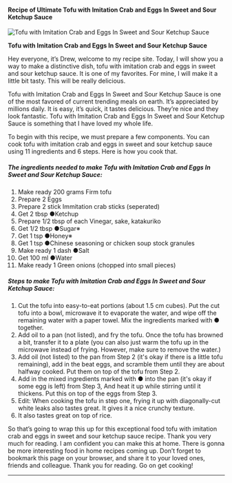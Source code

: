             

#### Recipe of Ultimate Tofu with Imitation Crab and Eggs In Sweet and Sour Ketchup Sauce

![Tofu with Imitation Crab and Eggs In Sweet and Sour Ketchup Sauce](https://img-global.cpcdn.com/recipes/5059617831780352/751x532cq70/tofu-with-imitation-crab-and-eggs-in-sweet-and-sour-ketchup-sauce-recipe-main-photo.jpg)

**Tofu with Imitation Crab and Eggs In Sweet and Sour Ketchup Sauce**

Hey everyone, it’s Drew, welcome to my recipe site. Today, I will show you a way to make a distinctive dish, tofu with imitation crab and eggs in sweet and sour ketchup sauce. It is one of my favorites. For mine, I will make it a little bit tasty. This will be really delicious.

Tofu with Imitation Crab and Eggs In Sweet and Sour Ketchup Sauce is one of the most favored of current trending meals on earth. It’s appreciated by millions daily. It is easy, it’s quick, it tastes delicious. They’re nice and they look fantastic. Tofu with Imitation Crab and Eggs In Sweet and Sour Ketchup Sauce is something that I have loved my whole life.

To begin with this recipe, we must prepare a few components. You can cook tofu with imitation crab and eggs in sweet and sour ketchup sauce using 11 ingredients and 6 steps. Here is how you cook that.

##### The ingredients needed to make Tofu with Imitation Crab and Eggs In Sweet and Sour Ketchup Sauce:

1.  Make ready 200 grams Firm tofu
2.  Prepare 2 Eggs
3.  Prepare 2 stick Immitation crab sticks (seperated)
4.  Get 2 tbsp ●Ketchup
5.  Prepare 1/2 tbsp of each Vinegar, sake, katakuriko
6.  Get 1/2 tbsp ●Sugar※
7.  Get 1 tsp ●Honey※
8.  Get 1 tsp ●Chinese seasoning or chicken soup stock granules
9.  Make ready 1 dash ●Salt
10.  Get 100 ml ●Water
11.  Make ready 1 Green onions (chopped into small pieces)

##### Steps to make Tofu with Imitation Crab and Eggs In Sweet and Sour Ketchup Sauce:

1.  Cut the tofu into easy-to-eat portions (about 1.5 cm cubes). Put the cut tofu into a bowl, microwave it to evaporate the water, and wipe off the remaining water with a paper towel. Mix the ingredients marked with ● together.
2.  Add oil to a pan (not listed), and fry the tofu. Once the tofu has browned a bit, transfer it to a plate (you can also just warm the tofu up in the microwave instead of frying. However, make sure to remove the water.)
3.  Add oil (not listed) to the pan from Step 2 (it's okay if there is a little tofu remaining), add in the beat eggs, and scramble them until they are about halfway cooked. Put them on top of the tofu from Step 2.
4.  Add in the mixed ingredients marked with ● into the pan (it's okay if some egg is left) from Step 3, And heat it up while stirring until it thickens. Put this on top of the eggs from Step 3.
5.  Edit: When cooking the tofu in step one, frying it up with diagonally-cut white leaks also tastes great. It gives it a nice crunchy texture.
6.  It also tastes great on top of rice.

So that’s going to wrap this up for this exceptional food tofu with imitation crab and eggs in sweet and sour ketchup sauce recipe. Thank you very much for reading. I am confident you can make this at home. There is gonna be more interesting food in home recipes coming up. Don’t forget to bookmark this page on your browser, and share it to your loved ones, friends and colleague. Thank you for reading. Go on get cooking!

* * *